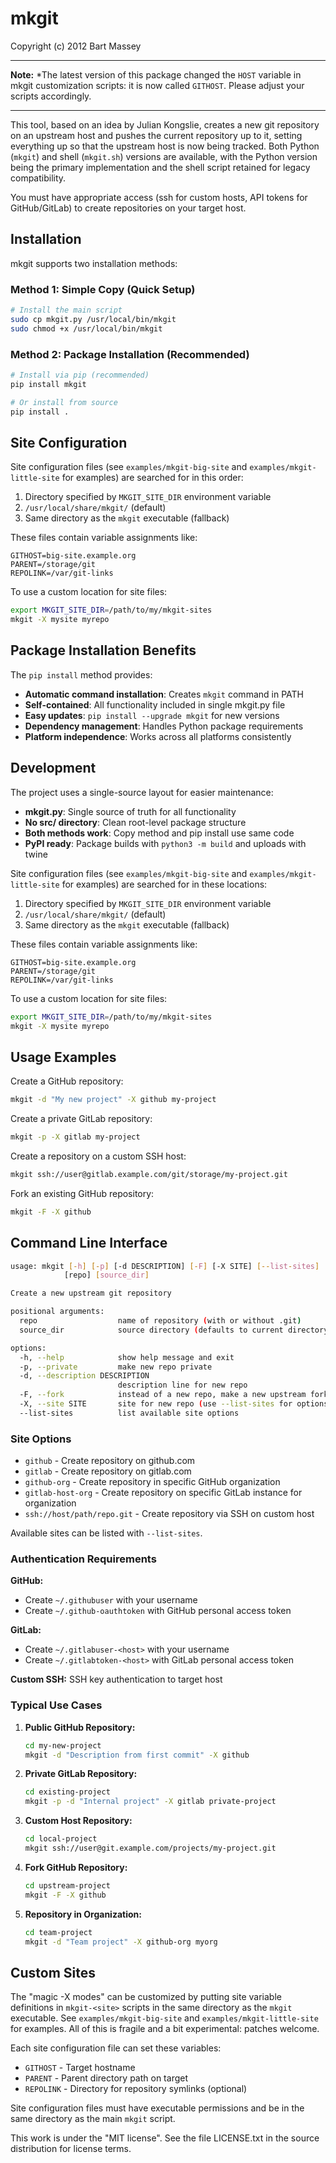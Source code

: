 # mkgit
Copyright (c) 2012 Bart Massey

---

**Note:** *The latest version of this package changed the
`HOST` variable in mkgit customization scripts: it is now
called `GITHOST`. Please adjust your scripts accordingly.

---

This tool, based on an idea by Julian Kongslie, creates a
new git repository on an upstream host and pushes the
current repository up to it, setting everything up so that
the upstream host is now being tracked. Both Python (`mkgit`)
and shell (`mkgit.sh`) versions are available, with the Python
version being the primary implementation and the shell script
retained for legacy compatibility.

You must have appropriate access (ssh for custom hosts, API tokens
for GitHub/GitLab) to create repositories on your target host.

## Installation

mkgit supports two installation methods:

### Method 1: Simple Copy (Quick Setup)

```bash
# Install the main script
sudo cp mkgit.py /usr/local/bin/mkgit
sudo chmod +x /usr/local/bin/mkgit
```

### Method 2: Package Installation (Recommended)

```bash
# Install via pip (recommended)
pip install mkgit

# Or install from source
pip install .
```

## Site Configuration

Site configuration files (see `examples/mkgit-big-site` and
`examples/mkgit-little-site` for examples) are searched for in
this order:

1. Directory specified by `MKGIT_SITE_DIR` environment variable
2. `/usr/local/share/mkgit/` (default)
3. Same directory as the `mkgit` executable (fallback)

These files contain variable assignments like:

```
GITHOST=big-site.example.org
PARENT=/storage/git
REPOLINK=/var/git-links
```

To use a custom location for site files:

```bash
export MKGIT_SITE_DIR=/path/to/my/mkgit-sites
mkgit -X mysite myrepo
```

## Package Installation Benefits

The `pip install` method provides:

- **Automatic command installation**: Creates `mkgit` command in PATH
- **Self-contained**: All functionality included in single mkgit.py file
- **Easy updates**: `pip install --upgrade mkgit` for new versions
- **Dependency management**: Handles Python package requirements
- **Platform independence**: Works across all platforms consistently

## Development

The project uses a single-source layout for easier maintenance:
- **mkgit.py**: Single source of truth for all functionality
- **No src/ directory**: Clean root-level package structure
- **Both methods work**: Copy method and pip install use same code
- **PyPI ready**: Package builds with `python3 -m build` and uploads with twine

Site configuration files (see `examples/mkgit-big-site` and
`examples/mkgit-little-site` for examples) are searched for in
these locations:

1. Directory specified by `MKGIT_SITE_DIR` environment variable
2. `/usr/local/share/mkgit/` (default)
3. Same directory as the `mkgit` executable (fallback)

These files contain variable assignments like:

```
GITHOST=big-site.example.org
PARENT=/storage/git
REPOLINK=/var/git-links
```

To use a custom location for site files:

```bash
export MKGIT_SITE_DIR=/path/to/my/mkgit-sites
mkgit -X mysite myrepo
```

## Usage Examples

Create a GitHub repository:
```bash
mkgit -d "My new project" -X github my-project
```

Create a private GitLab repository:
```bash
mkgit -p -X gitlab my-project
```

Create a repository on a custom SSH host:
```bash
mkgit ssh://user@gitlab.example.com/git/storage/my-project.git
```

Fork an existing GitHub repository:
```bash
mkgit -F -X github
```

## Command Line Interface

```bash
usage: mkgit [-h] [-p] [-d DESCRIPTION] [-F] [-X SITE] [--list-sites]
            [repo] [source_dir]

Create a new upstream git repository

positional arguments:
  repo                  name of repository (with or without .git)
  source_dir            source directory (defaults to current directory)

options:
  -h, --help            show help message and exit
  -p, --private         make new repo private
  -d, --description DESCRIPTION
                        description line for new repo
  -F, --fork            instead of a new repo, make a new upstream fork
  -X, --site SITE       site for new repo (use --list-sites for options)
  --list-sites          list available site options
```

### Site Options

- `github` - Create repository on github.com
- `gitlab` - Create repository on gitlab.com
- `github-org` - Create repository in specific GitHub organization
- `gitlab-host-org` - Create repository on specific GitLab instance for organization
- `ssh://host/path/repo.git` - Create repository via SSH on custom host

Available sites can be listed with `--list-sites`.

### Authentication Requirements

**GitHub:** 
- Create `~/.githubuser` with your username
- Create `~/.github-oauthtoken` with GitHub personal access token

**GitLab:**
- Create `~/.gitlabuser-<host>` with your username
- Create `~/.gitlabtoken-<host>` with GitLab personal access token

**Custom SSH:** SSH key authentication to target host

### Typical Use Cases

1. **Public GitHub Repository:**
   ```bash
   cd my-new-project
   mkgit -d "Description from first commit" -X github
   ```

2. **Private GitLab Repository:**
   ```bash
   cd existing-project
   mkgit -p -d "Internal project" -X gitlab private-project
   ```

3. **Custom Host Repository:**
   ```bash
   cd local-project
   mkgit ssh://user@git.example.com/projects/my-project.git
   ```

4. **Fork GitHub Repository:**
   ```bash
   cd upstream-project
   mkgit -F -X github
   ```

5. **Repository in Organization:**
   ```bash
   cd team-project
   mkgit -d "Team project" -X github-org myorg
   ```

## Custom Sites

The "magic -X modes" can be customized by putting site variable
definitions in `mkgit-<site>` scripts in the same directory as
the `mkgit` executable. See `examples/mkgit-big-site` and
`examples/mkgit-little-site` for examples. All of this is fragile
and a bit experimental: patches welcome.

Each site configuration file can set these variables:
- `GITHOST` - Target hostname
- `PARENT` - Parent directory path on target
- `REPOLINK` - Directory for repository symlinks (optional)

Site configuration files must have executable permissions and be in the same
directory as the main `mkgit` script.

This work is under the "MIT license". See the file LICENSE.txt
in the source distribution for license terms.